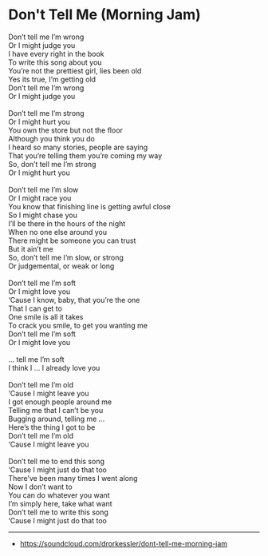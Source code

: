# Don't Tell Me (Morning Jam)

Don’t tell me I’m wrong\
Or I might judge you\
I have every right in the book\
To write this song about you\
You’re not the prettiest girl, lies been old\
Yes its true, I’m getting old\
Don’t tell me I’m wrong\
Or I might judge you\
\
Don’t tell me I’m strong\
Or I might hurt you\
You own the store but not the floor\
Although you think you do\
I heard so many stories, people are saying\
That you’re telling them you’re coming my way\
So, don’t tell me I’m strong\
Or I might hurt you\
\
Don’t tell me I’m slow\
Or I might race you\
You know that finishing line is getting awful close\
So I might chase you\
I’ll be there in the hours of the night\
When no one else around you\
There might be someone you can trust\
But it ain’t me\
So, don’t tell me I’m slow, or strong\
Or judgemental, or weak or long\
\
Don’t tell me I’m soft\
Or I might love you\
‘Cause I know, baby, that you’re the one\
That I can get to\
One smile is all it takes\
To crack you smile, to get you wanting me\
Don’t tell me I’m soft\
Or I might love you\
\
… tell me I’m soft\
I think I … I already love you\
\
Don’t tell me I’m old\
‘Cause I might leave you\
I got enough people around me\
Telling me that I can’t be you\
Bugging around, telling me …\
Here’s the thing I got to be\
Don’t tell me I’m old\
‘Cause I might leave you\
\
Don’t tell me to end this song\
‘Cause I might just do that too\
There’ve been many times I went along\
Now I don’t want to\
You can do whatever you want\
I’m simply here, take what want\
Don’t tell me to write this song\
‘Cause I might just do that too

---
- https://soundcloud.com/drorkessler/dont-tell-me-morning-jam
